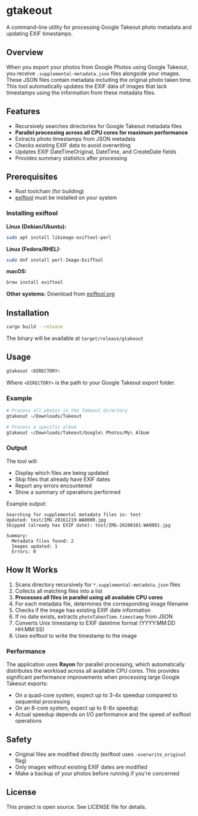 # gtakeout

A command-line utility for processing Google Takeout photo metadata and updating EXIF timestamps.

## Overview

When you export your photos from Google Photos using Google Takeout, you receive `.supplemental-metadata.json` files alongside your images. These JSON files contain metadata including the original photo taken time. This tool automatically updates the EXIF data of images that lack timestamps using the information from these metadata files.

## Features

- Recursively searches directories for Google Takeout metadata files
- **Parallel processing across all CPU cores for maximum performance**
- Extracts photo timestamps from JSON metadata
- Checks existing EXIF data to avoid overwriting
- Updates EXIF DateTimeOriginal, DateTime, and CreateDate fields
- Provides summary statistics after processing

## Prerequisites

- Rust toolchain (for building)
- [exiftool](https://exiftool.org/) must be installed on your system

### Installing exiftool

**Linux (Debian/Ubuntu):**
```bash
sudo apt install libimage-exiftool-perl
```

**Linux (Fedora/RHEL):**
```bash
sudo dnf install perl-Image-ExifTool
```

**macOS:**
```bash
brew install exiftool
```

**Other systems:**
Download from [exiftool.org](https://exiftool.org/)

## Installation

```bash
cargo build --release
```

The binary will be available at `target/release/gtakeout`

## Usage

```bash
gtakeout <DIRECTORY>
```

Where `<DIRECTORY>` is the path to your Google Takeout export folder.

### Example

```bash
# Process all photos in the Takeout directory
gtakeout ~/Downloads/Takeout

# Process a specific album
gtakeout ~/Downloads/Takeout/Google\ Photos/My\ Album
```

### Output

The tool will:
- Display which files are being updated
- Skip files that already have EXIF dates
- Report any errors encountered
- Show a summary of operations performed

Example output:
```
Searching for supplemental metadata files in: test
Updated: test/IMG-20161219-WA0000.jpg
Skipped (already has EXIF date): test/IMG-20200101-WA0001.jpg

Summary:
  Metadata files found: 2
  Images updated: 1
  Errors: 0
```

## How It Works

1. Scans directory recursively for `*.supplemental-metadata.json` files
2. Collects all matching files into a list
3. **Processes all files in parallel using all available CPU cores**
4. For each metadata file, determines the corresponding image filename
5. Checks if the image has existing EXIF date information
6. If no date exists, extracts `photoTakenTime.timestamp` from JSON
7. Converts Unix timestamp to EXIF datetime format (YYYY:MM:DD HH:MM:SS)
8. Uses exiftool to write the timestamp to the image

### Performance

The application uses **Rayon** for parallel processing, which automatically distributes the workload across all available CPU cores. This provides significant performance improvements when processing large Google Takeout exports:

- On a quad-core system, expect up to 3-4x speedup compared to sequential processing
- On an 8-core system, expect up to 6-8x speedup
- Actual speedup depends on I/O performance and the speed of exiftool operations

## Safety

- Original files are modified directly (exiftool uses `-overwrite_original` flag)
- Only images without existing EXIF dates are modified
- Make a backup of your photos before running if you're concerned

## License

This project is open source. See LICENSE file for details.
